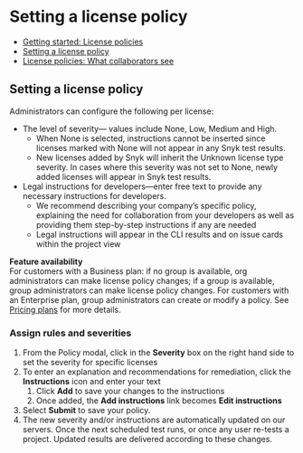 # Setting a license policy

* [ Getting started: License policies](/hc/en-us/articles/360007590238-Getting-started-License-policies)
* [ Setting a license policy](/hc/en-us/articles/360007590258-Setting-a-license-policy)
* [ License policies: What collaborators see](/hc/en-us/articles/360007547577-License-policies-What-collaborators-see)

##  Setting a license policy

Administrators can configure the following per license:

* The level of severity— values include None, Low, Medium and High.
  * When None is selected, instructions cannot be inserted since licenses marked with None will not appear in any Snyk test results.
  * New licenses added by Snyk will inherit the Unknown license type severity. In cases where this severity was not set to None, newly added licenses will appear in Snyk test results.
* Legal instructions for developers—enter free text to provide any necessary instructions for developers. 
  * We recommend describing your company’s specific policy, explaining the need for collaboration from your developers as well as providing them step-by-step instructions if any are needed
  * Legal instructions will appear in the CLI results and on issue cards within the project view

**Feature availability**  
For customers with a Business plan: if no group is available, org administrators can make license policy changes; if a group is available, group administrators can make license policy changes. For customers with an Enterprise plan, group administrators can create or modify a policy. See [Pricing plans](https://snyk.io/plans/) for more details.

### Assign rules and severities

1. From the Policy modal, click in the **Severity** box on the right hand side to set the severity for specific licenses
2. To enter an explanation and recommendations for remediation, click the **Instructions** icon and enter your text 
   1. Click **Add** to save your changes to the instructions
   2. Once added, the **Add instructions** link becomes **Edit instructions**
3. Select **Submit** to save your policy.
4. The new severity and/or instructions are automatically updated on our servers. Once the next scheduled test runs, or once any user re-tests a project. Updated results are delivered according to these changes.

